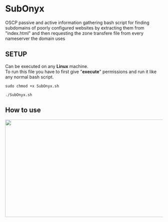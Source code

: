 # SubOnyx
 OSCP passive and active information gathering bash script for finding subdomains of poorly configured websites by extracting them from "index.html" and then requesting the zone transfere file from every nameserver the domain uses 
 
## SETUP 
Can be executed on any <b>Linux</b> machine. <br>
To run this file you have to first give "<b>execute</b>" permissions and run it like any normal bash script.<br>
```
sudo chmod +x SubOnyx.sh
```
```
./SubOnyx.sh
```
## How to use

<img src="https://media.giphy.com/media/4xtwDtWqSUhYWqRhEM/giphy.gif" width="559" height="312"/>
